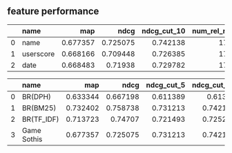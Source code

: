 ## feature performance
|    | name      |      map |     ndcg |   ndcg_cut_10 |   num_rel_ret |
|---:|:----------|---------:|---------:|--------------:|--------------:|
|  0 | name      | 0.677357 | 0.725075 |      0.742138 |           170 |
|  1 | userscore | 0.668166 | 0.709448 |      0.726385 |           170 |
|  2 | date      | 0.668483 | 0.71938  |      0.729782 |           170 |

|    | name                                                                                                                                                                                          |      map |     ndcg |   ndcg_cut_5 |   ndcg_cut_10 |
|---:|:----------------------------------------------------------------------------------------------------------------------------------------------------------------------------------------------|---------:|---------:|-------------:|--------------:|
|  0 | BR(DPH)                                                                                                                                                                                       | 0.633344 | 0.667198 |     0.611389 |      0.61388  |
|  1 | BR(BM25)                                                                                                                                                                                      | 0.732402 | 0.758738 |     0.731213 |      0.742138 |
|  2 | BR(TF_IDF)                                                                                                                                                                                    | 0.713723 | 0.74707  |     0.721493 |      0.725219 |
|  3 | Game Sothis | 0.677357 | 0.725075 |     0.731213 |      0.742138 |
